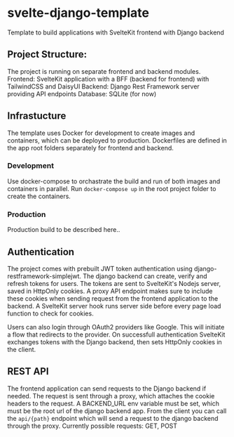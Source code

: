 # svelte-django-template
Template to build applications with SvelteKit frontend with Django backend

## Project Structure:
The project is running on separate frontend and backend modules. 
Frontend: SvelteKit application with a BFF (backend for frontend) with TailwindCSS and DaisyUI
Backend: Django Rest Framework server providing API endpoints
Database: SQLite (for now)

## Infrastucture
The template uses Docker for development to create images and containers, which can be deployed to production.
Dockerfiles are defined in the app root folders separately for frontend and backend.

### Development

Use docker-compose to orchastrate the build and run of both images and containers in parallel.
Run `docker-compose up` in the root project folder to create the containers.

### Production
Production build to be described here..

## Authentication
The project comes with prebuilt JWT token authentication using django-restframework-simplejwt. 
The django backend can create, verify and refresh tokens for users. The tokens are sent to SvelteKit's Nodejs server, saved in HttpOnly cookies.
A proxy API endpoint makes sure to include these cookies when sending request from the frontend application to the backend.
A SvelteKit server hook runs server side before every page load function to check for cookies.

Users can also login through OAuth2 providers like Google. This will initiate a flow that redirects to the provider. On successfull authentication SvelteKit exchanges tokens with the Django backend, then sets HttpOnly cookies in the client.

## REST API
The frontend application can send requests to the Django backend if needed. The request is sent through a proxy, which attaches the cookie headers to the request. A
BACKEND_URL env variable must be set, which must be the root url of the django backend app. From the client you can call the `api/{path}` endpoint which will send a request to the django backend through the proxy. Currently possible requests: GET, POST 
